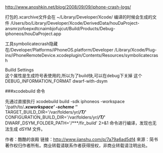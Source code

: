 http://www.anoshkin.net/blog/2008/09/09/iphone-crash-logs/


打包的.xcarchive文件会在 ~/Library/Developer/Xcode/
编译的时候会生成的文件  /Users/bo/Library/Developer/Xcode/DerivedData/houDaProject-ansmrzofoepxdtcnaimbjofujcut/Build/Products/Debug-iphoneos/houDaProject.app 


工具symbolicatecrash隐藏在/Developer/Platforms/iPhoneOS.platform/Developer /Library/Xcode/Plug-ins/iPhoneRemoteDevice.xcodeplugin/Contents/Resources/symbolicatecrash



Builld Settings  
这个属性是生成符号表使用的,所以为了build快,可以在debug下关掉 这个
DEBUG_INFORMATION_FORMAT  dwarf-with-dsym














###xcodebuild  命令

先通过直接执行 xcodebuild build -sdk iphoneos -workspace '/path/to/***.xcworkspace' -scheme '***'  TARGET_BUILD_DIR='/var/folders/yr/***/T/***' CONFIGURATION_BUILD_DIR='/var/folders/yr/***/T/***' DWARF_DSYM_FOLDER_PATH='/***/fir_build' 2>&1 命令进行编译，发现也无法生成 dSYM 文件。

作者：酷酷的哀殿
链接：http://www.jianshu.com/p/7a79a6ad5df4
來源：简书
著作权归作者所有。商业转载请联系作者获得授权，非商业转载请注明出处。

